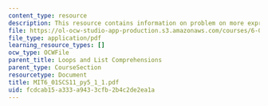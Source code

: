 ```yaml
---
content_type: resource
description: This resource contains information on problem on more expressions.
file: https://ol-ocw-studio-app-production.s3.amazonaws.com/courses/6-01sc-introduction-to-electrical-engineering-and-computer-science-i-spring-2011/fcdcab15a333a9433cfb2b4c2de2ea1a_MIT6_01SCS11_py5_1_1.pdf
file_type: application/pdf
learning_resource_types: []
ocw_type: OCWFile
parent_title: Loops and List Comprehensions
parent_type: CourseSection
resourcetype: Document
title: MIT6_01SCS11_py5_1_1.pdf
uid: fcdcab15-a333-a943-3cfb-2b4c2de2ea1a
---
```

